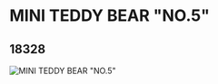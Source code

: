 # MINI TEDDY BEAR "NO.5"
## 18328
![MINI TEDDY BEAR "NO.5"](https://lc-www-live-s.legocdn.com/media/bricks/5/2/6081646.jpg)